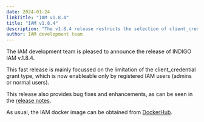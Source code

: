 ```yaml
---
date: 2024-01-24
linkTitle: "IAM v1.8.4"
title: "IAM v1.8.4"
description: "The v1.8.4 release restricts the selection of client_credentials grant type for an OAuth Client"
author: IAM development team
---
```


The IAM development team is pleased to announce the release of INDIGO IAM v.1.8.4.

This fast release is mainly focussed on the limitation of the client_credential grant type, which is now enableable only by registered IAM users (admins or normal users).

This release also provides bug fixes and enhancements, as can be seen in the [release notes][release-notes].

As usual, the IAM docker image can be obtained from [DockerHub][iam-login-service-docker].

[release-notes]: https://github.com/indigo-iam/iam/releases/tag/v1.8.4
[iam-login-service-docker]: https://hub.docker.com/r/indigoiam/iam-login-service/tags